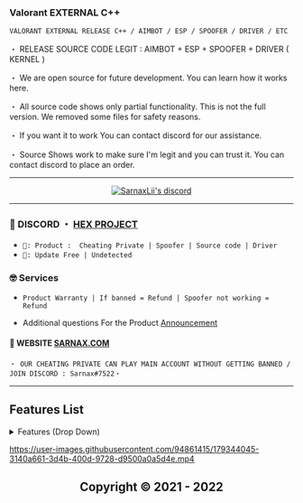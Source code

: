 ###  Valorant EXTERNAL  C++ 
```sh-session
VALORANT EXTERNAL RELEASE C++ / AIMBOT / ESP / SPOOFER / DRIVER / ETC
```
・ RELEASE SOURCE CODE LEGIT : AIMBOT + ESP + SPOOFER + DRIVER ( KERNEL )

・ We are open source for future development. You can learn how it works here.

・ All source code shows only partial functionality. This is not the full version. We removed some files for safety reasons.

・ If you want it to work You can contact discord for our assistance.

・ Source Shows work to make sure I'm legit and you can trust it. You can contact discord to place an order.
***
  <p align="center">
    <a href="https://discord.com/users/943374631644045363"> 
        <img title="Sarnax discord" alt="SarnaxLii's discord" src="https://discord.c99.nl/widget/theme-3/943374631644045363.png"/>
    </a>
</p>


***
 
### 💬 DISCORD ・ [HEX PROJECT](https://discord.gg/MBTkVcJefp) 


* ` 🛒: Product :  Cheating Private | Spoofer | Source code | Driver `
* ` 📌: Update Free | Undetected ` 

### 🤓 Services 

* ` Product Warranty | If banned = Refund | Spoofer not working = Refund `

- Additional questions For the Product [Announcement](https://github.com/SarnaxLii/Announcement)

#### 📝 WEBSITE [SARNAX.COM](https://sarnax.xyz)

 ```sh-session
・ OUR CHEATING PRIVATE CAN PLAY MAIN ACCOUNT WITHOUT GETTING BANNED / JOIN DISCORD : Sarnax#7522・ 
```                
***

                           
## Features List
<details>
<summary>Features (Drop Down)</summary>
  
### [1] : AIMBOT
  * You can define your own shortcut keys.
  * can choose to lock the location  ( Head / Body / foot )
  * Smooth
  
### [2] : ESP 
  * 2D , 3D , SKELTON , BOX 
  * You can turn the feature on and off by yourself
  * Set the value to be able to show the distance you want to display.
  
### [3] : MISC
    * Crosshair 
    * Save Config
  
### [4] : SPOOFER
      * Soon
  </details>
  

https://user-images.githubusercontent.com/94861415/179344045-3140a661-3d4b-400d-9728-d9500a0a5d4e.mp4







<h2 align="center"> Copyright © 2021 - 2022
